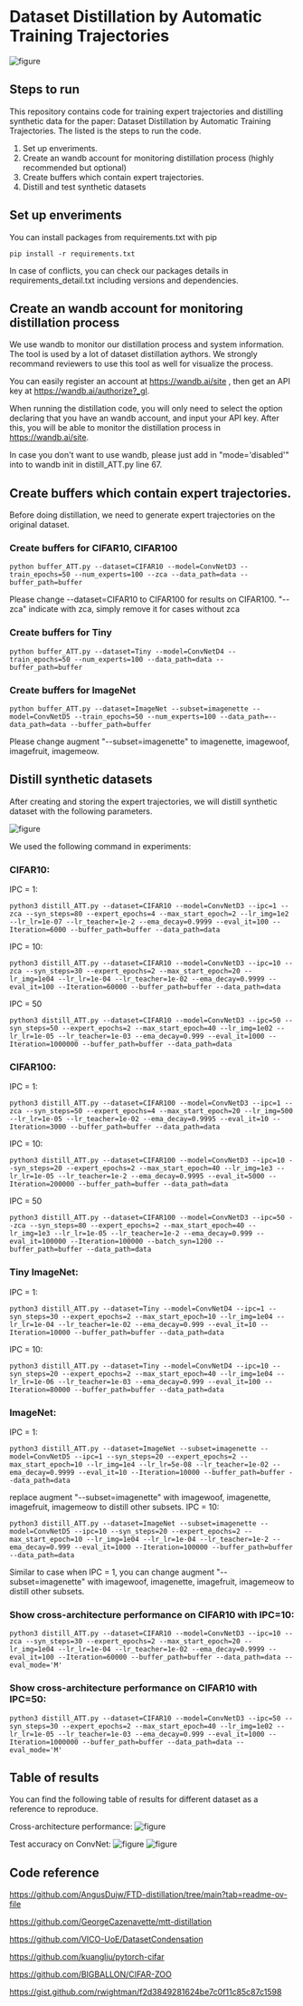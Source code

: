 # Dataset Distillation by Automatic Training Trajectories

![figure](figures/demo.png)

## Steps to run
This repository contains code for training expert trajectories and distilling synthetic data for the paper: Dataset Distillation by Automatic Training Trajectories. The listed is the steps to run the code.
1. Set up enveriments.
2. Create an wandb account for monitoring distillation process (highly recommended but optional)
3. Create buffers which contain expert trajectories.
4. Distill and test synthetic datasets

## Set up enveriments
You can install packages from requirements.txt with pip 

```
pip install -r requirements.txt
```
In case of conflicts, you can check our packages details in requirements_detail.txt including versions and dependencies.

## Create an wandb account for monitoring distillation process
We use wandb to monitor our distillation process and system information. The tool is used by a lot of dataset distillation aythors. We strongly recommand reviewers to use this tool as well for visualize the process.

You can easily register an account at https://wandb.ai/site
, then get an API key at https://wandb.ai/authorize?_gl.

When running the distillation code, you will only need to select the option declaring that you have an wandb account, and input your API key. After this, you will be able to monitor the distillation process in https://wandb.ai/site.

In case you don't want to use wandb, please just add in "mode='disabled'" into to wandb init in distill_ATT.py line 67.

## Create buffers which contain expert trajectories.
Before doing distillation, we need to generate expert trajectories on the original dataset.

### Create buffers for CIFAR10, CIFAR100
```
python buffer_ATT.py --dataset=CIFAR10 --model=ConvNetD3 --train_epochs=50 --num_experts=100 --zca --data_path=data --buffer_path=buffer
```
Please change --dataset=CIFAR10 to CIFAR100 for results on CIFAR100. "--zca" indicate with zca, simply remove it for cases without zca

### Create buffers for Tiny
```
python buffer_ATT.py --dataset=Tiny --model=ConvNetD4 --train_epochs=50 --num_experts=100 --data_path=data --buffer_path=buffer
```

### Create buffers for ImageNet
```
python buffer_ATT.py --dataset=ImageNet --subset=imagenette --model=ConvNetD5 --train_epochs=50 --num_experts=100 --data_path=--data_path=data --buffer_path=buffer
```
Please change augment "--subset=imagenette" to imagenette, imagewoof, imagefruit,  imagemeow. 

## Distill synthetic datasets
After creating and storing the expert trajectories, we will distill synthetic dataset with the following parameters.

![figure](figures/table.png "Hyperparameters")

We used the following command in experiments:
### CIFAR10:
IPC = 1:
```
python3 distill_ATT.py --dataset=CIFAR10 --model=ConvNetD3 --ipc=1 --zca --syn_steps=80 --expert_epochs=4 --max_start_epoch=2 --lr_img=1e2 --lr_lr=1e-07 --lr_teacher=1e-2 --ema_decay=0.9999 --eval_it=100 --Iteration=6000 --buffer_path=buffer --data_path=data
```
IPC = 10:
```
python3 distill_ATT.py --dataset=CIFAR10 --model=ConvNetD3 --ipc=10 --zca --syn_steps=30 --expert_epochs=2 --max_start_epoch=20 --lr_img=1e04 --lr_lr=1e-04 --lr_teacher=1e-02 --ema_decay=0.9999 --eval_it=100 --Iteration=60000 --buffer_path=buffer --data_path=data
```
IPC = 50
```
python3 distill_ATT.py --dataset=CIFAR10 --model=ConvNetD3 --ipc=50 --syn_steps=50 --expert_epochs=2 --max_start_epoch=40 --lr_img=1e02 --lr_lr=1e-05 --lr_teacher=1e-03 --ema_decay=0.999 --eval_it=1000 --Iteration=1000000 --buffer_path=buffer --data_path=data
```

### CIFAR100:
IPC = 1:
```
python3 distill_ATT.py --dataset=CIFAR100 --model=ConvNetD3 --ipc=1 --zca --syn_steps=50 --expert_epochs=4 --max_start_epoch=20 --lr_img=500 --lr_lr=1e-05 --lr_teacher=1e-02 --ema_decay=0.9995 --eval_it=10 --Iteration=3000 --buffer_path=buffer --data_path=data
```
IPC = 10:
```
python3 distill_ATT.py --dataset=CIFAR100 --model=ConvNetD3 --ipc=10 --syn_steps=20 --expert_epochs=2 --max_start_epoch=40 --lr_img=1e3 --lr_lr=1e-05 --lr_teacher=1e-2 --ema_decay=0.9995 --eval_it=5000 --Iteration=200000 --buffer_path=buffer --data_path=data
```
IPC = 50
```
python3 distill_ATT.py --dataset=CIFAR100 --model=ConvNetD3 --ipc=50 --zca --syn_steps=80 --expert_epochs=2 --max_start_epoch=40 --lr_img=1e3 --lr_lr=1e-05 --lr_teacher=1e-2 --ema_decay=0.999 --eval_it=100000 --Iteration=100000 --batch_syn=1200 --buffer_path=buffer --data_path=data
```

### Tiny ImageNet:
IPC = 1:
```
python3 distill_ATT.py --dataset=Tiny --model=ConvNetD4 --ipc=1 --syn_steps=30 --expert_epochs=2 --max_start_epoch=10 --lr_img=1e04 --lr_lr=1e-04 --lr_teacher=1e-02 --ema_decay=0.999 --eval_it=10 --Iteration=10000 --buffer_path=buffer --data_path=data
```
IPC = 10:
```
python3 distill_ATT.py --dataset=Tiny --model=ConvNetD4 --ipc=10 --syn_steps=20 --expert_epochs=2 --max_start_epoch=40 --lr_img=1e04 --lr_lr=1e-06 --lr_teacher=1e-03 --ema_decay=0.999 --eval_it=100 --Iteration=80000 --buffer_path=buffer --data_path=data
```

### ImageNet:
IPC = 1:
```
python3 distill_ATT.py --dataset=ImageNet --subset=imagenette --model=ConvNetD5 --ipc=1 --syn_steps=20 --expert_epochs=2 --max_start_epoch=10 --lr_img=1e4 --lr_lr=5e-08 --lr_teacher=1e-02 --ema_decay=0.9999 --eval_it=10 --Iteration=10000 --buffer_path=buffer --data_path=data
```
replace augment "--subset=imagenette" with imagewoof, imagenette, imagefruit, imagemeow to distill other subsets.
IPC = 10:
```
python3 distill_ATT.py --dataset=ImageNet --subset=imagenette --model=ConvNetD5 --ipc=10 --syn_steps=20 --expert_epochs=2 --max_start_epoch=10 --lr_img=1e04 --lr_lr=1e-04 --lr_teacher=1e-2 --ema_decay=0.999 --eval_it=1000 --Iteration=100000 --buffer_path=buffer --data_path=data
```
Similar to case when IPC = 1, you can change augment "--subset=imagenette" with imagewoof, imagenette, imagefruit, imagemeow to distill other subsets.

### Show cross-architecture performance on CIFAR10 with IPC=10:
```
python3 distill_ATT.py --dataset=CIFAR10 --model=ConvNetD3 --ipc=10 --zca --syn_steps=30 --expert_epochs=2 --max_start_epoch=20 --lr_img=1e04 --lr_lr=1e-04 --lr_teacher=1e-02 --ema_decay=0.9999 --eval_it=100 --Iteration=60000 --buffer_path=buffer --data_path=data --eval_mode='M'
```
### Show cross-architecture performance on CIFAR10 with IPC=50:
```
python3 distill_ATT.py --dataset=CIFAR10 --model=ConvNetD3 --ipc=50 --syn_steps=30 --expert_epochs=2 --max_start_epoch=40 --lr_img=1e02 --lr_lr=1e-05 --lr_teacher=1e-03 --ema_decay=0.999 --eval_it=1000 --Iteration=1000000 --buffer_path=buffer --data_path=data --eval_mode='M'
```

## Table of results
You can find the following table of results for different dataset as a reference to reproduce.

Cross-architecture performance:
![figure](figures/result2.png)

Test accuracy on ConvNet:
![figure](figures/result1.png)
![figure](figures/result1-2.png)

## Code reference
https://github.com/AngusDujw/FTD-distillation/tree/main?tab=readme-ov-file

https://github.com/GeorgeCazenavette/mtt-distillation

https://github.com/VICO-UoE/DatasetCondensation

https://github.com/kuangliu/pytorch-cifar

https://github.com/BIGBALLON/CIFAR-ZOO

https://gist.github.com/rwightman/f2d3849281624be7c0f11c85c87c1598

